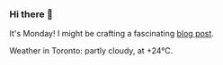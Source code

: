 ### Hi there :wave:

It's Monday! I might be crafting a fascinating [blog post](https://benjaminwuethrich.dev).

Weather in Toronto: partly cloudy, at +24°C.

